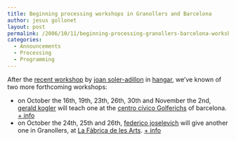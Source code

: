 ```yaml
---
title: Beginning processing workshops in Granollers and Barcelona
author: jesus gollonet
layout: post
permalink: /2006/10/11/beginning-processing-granollers-barcelona-workshops/
categories:
  - Announcements
  - Processing
  - Programming
---
```

After the [recent workshop][1] by [joan soler-adillon][2] in [hangar][3], we&#8217;ve known of two more forthcoming workshops:

*   on October the 16th, 19th, 23th, 26th, 30th and November the 2nd, [gerald kogler][4] will teach one at the [centro cívico Golferichs][5] of barcelona. [+ info][6]
*   on October the 24th, 25th and 26th, [federico joselevich][7] will give another one in Granollers, at [La Fàbrica de les Arts][8]. [+ info][9]

 [1]: http://joan.cat/han06
 [2]: http://joan.cat/
 [3]: http://www.hangar.org
 [4]: http://www.yuri.at/go
 [5]: http://www.golferichs.org/web/index.php
 [6]: http://www.golferichs.org/web/modules.php?op=modload&#038;name=BCN_Bona_Nit&#038;file=index
 [7]: http://area3.net/
 [8]: http://www.rocaumbert.cat/
 [9]: http://www.rocaumbert.cat/artsdefusio/
